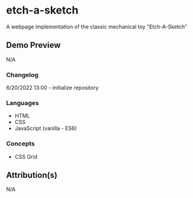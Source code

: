 # etch-a-sketch
A webpage implementation of the classic mechanical toy "Etch-A-Sketch"

## Demo Preview
N/A

### Changelog
6/20/2022 13:00 - initialize repository

### Languages
- HTML
- CSS
- JavaScript (vanilla - ES6)

### Concepts
- CSS Grid

## Attribution(s)
N/A